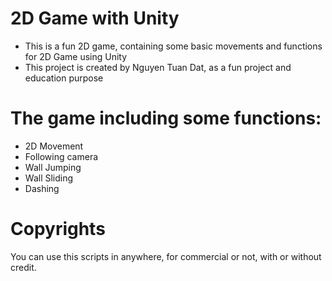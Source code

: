 # 2D Game with Unity 
- This is a fun 2D game, containing some basic movements and functions for 2D Game using Unity
- This project is created by Nguyen Tuan Dat, as a fun project and education purpose

# The game including some functions: 

- 2D Movement
- Following camera
- Wall Jumping
- Wall Sliding
- Dashing

# Copyrights
You can use this scripts in anywhere, for commercial or not, with or without credit.

